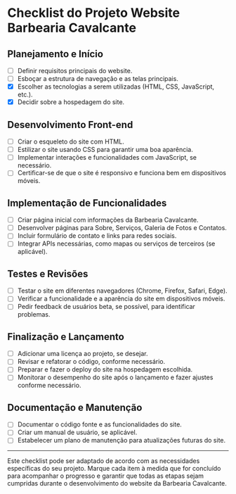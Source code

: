 # Checklist do Projeto Website Barbearia Cavalcante

## Planejamento e Início

- [ ] Definir requisitos principais do website.
- [ ] Esboçar a estrutura de navegação e as telas principais.
- [X] Escolher as tecnologias a serem utilizadas (HTML, CSS, JavaScript, etc.).
- [X] Decidir sobre a hospedagem do site.

## Desenvolvimento Front-end

- [ ] Criar o esqueleto do site com HTML.
- [ ] Estilizar o site usando CSS para garantir uma boa aparência.
- [ ] Implementar interações e funcionalidades com JavaScript, se necessário.
- [ ] Certificar-se de que o site é responsivo e funciona bem em dispositivos móveis.

## Implementação de Funcionalidades

- [ ] Criar página inicial com informações da Barbearia Cavalcante.
- [ ] Desenvolver páginas para Sobre, Serviços, Galeria de Fotos e Contatos.
- [ ] Incluir formulário de contato e links para redes sociais.
- [ ] Integrar APIs necessárias, como mapas ou serviços de terceiros (se aplicável).

## Testes e Revisões

- [ ] Testar o site em diferentes navegadores (Chrome, Firefox, Safari, Edge).
- [ ] Verificar a funcionalidade e a aparência do site em dispositivos móveis.
- [ ] Pedir feedback de usuários beta, se possível, para identificar problemas.

## Finalização e Lançamento

- [ ] Adicionar uma licença ao projeto, se desejar.
- [ ] Revisar e refatorar o código, conforme necessário.
- [ ] Preparar e fazer o deploy do site na hospedagem escolhida.
- [ ] Monitorar o desempenho do site após o lançamento e fazer ajustes conforme necessário.

## Documentação e Manutenção

- [ ] Documentar o código fonte e as funcionalidades do site.
- [ ] Criar um manual de usuário, se aplicável.
- [ ] Estabelecer um plano de manutenção para atualizações futuras do site.

---

Este checklist pode ser adaptado de acordo com as necessidades específicas do seu projeto. Marque cada item à medida que for concluído para acompanhar o progresso e garantir que todas as etapas sejam cumpridas durante o desenvolvimento do website da Barbearia Cavalcante.

